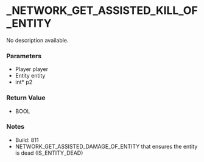 # _NETWORK_GET_ASSISTED_KILL_OF_ENTITY

No description available.

### Parameters
* Player player
* Entity entity
* int* p2

### Return Value
* BOOL

### Notes
* Build: 811
* NETWORK_GET_ASSISTED_DAMAGE_OF_ENTITY that ensures the entity is dead (IS_ENTITY_DEAD)


